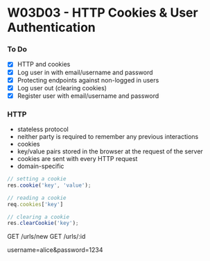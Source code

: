 # W03D03 - HTTP Cookies & User Authentication

### To Do
- [x] HTTP and cookies
- [x] Log user in with email/username and password
- [x] Protecting endpoints against non-logged in users
- [x] Log user out (clearing cookies)
- [x] Register user with email/username and password

### HTTP
* stateless protocol
* neither party is required to remember any previous interactions
* cookies
* key/value pairs stored in the browser at the request of the server
* cookies are sent with every HTTP request
* domain-specific


```js
// setting a cookie
res.cookie('key', 'value');

// reading a cookie
req.cookies['key']

// clearing a cookie
res.clearCookie('key');
```


GET /urls/new
GET /urls/:id



username=alice&password=1234
































